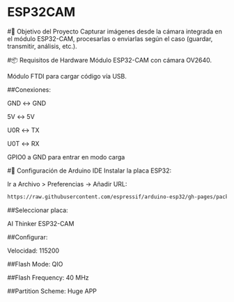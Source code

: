 # ESP32CAM
#🔧 Objetivo del Proyecto
Capturar imágenes desde la cámara integrada en el módulo ESP32-CAM, procesarlas o enviarlas según el caso (guardar, transmitir, análisis, etc.).

#📦 Requisitos de Hardware
Módulo ESP32-CAM con cámara OV2640.

Módulo FTDI para cargar código vía USB.

##Conexiones:

  GND ↔ GND

  5V ↔ 5V

  U0R ↔ TX

  U0T ↔ RX

  GPIO0 a GND para entrar en modo carga

#🔧 Configuración de Arduino IDE
Instalar la placa ESP32:

Ir a Archivo > Preferencias → Añadir URL:

```bash
https://raw.githubusercontent.com/espressif/arduino-esp32/gh-pages/package_esp32_index.json
```
##Seleccionar placa:

AI Thinker ESP32-CAM

##Configurar:

Velocidad: 115200

##Flash Mode: QIO

##Flash Frequency: 40 MHz

##Partition Scheme: Huge APP

